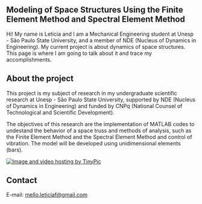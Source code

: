 ## Modeling of Space Structures Using the Finite Element Method and Spectral Element Method

Hi! My name is Leticia and I am a Mechanical Engineering student at Unesp - São Paulo State University, and a member of NDE (Nucleus of Dynamics in Engineering). My current project is about dynamics of space structures. This page is where I am going to talk about it and trace my accomplishments.

## About the project
This project is my subject of research in my undergraduate scientific research at Unesp - São Paulo State University, supported by NDE (Nucleus of Dynamics in Engineering) and funded by CNPq (National Counsel of Technological and Scientific Development).

The objectives of this research are the implementation of MATLAB codes to undestand the behavior of a space truss and methods of analysis, such as the Finite Element Method and the Spectral Element Method and control of vibration. The model will be developed using unidimensional elements (bars).

<a href="http://pt-br.tinypic.com?ref=34qkbj6" target="_blank"><img src="http://i63.tinypic.com/34qkbj6.jpg" border="0" alt="Image and video hosting by TinyPic"></a>

## Contact

E-mail: mello.leticiaf@gmail.com
